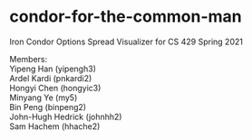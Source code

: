 # condor-for-the-common-man
Iron Condor Options Spread Visualizer for CS 429 Spring 2021

Members:  
Yipeng Han (yipengh3)  
Ardel Kardi (pnkardi2)  
Hongyi Chen (hongyic3)  
Minyang Ye (my5)  
Bin Peng (binpeng2)  
John-Hugh Hedrick (johnhh2)  
Sam Hachem (hhache2)

